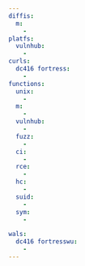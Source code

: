 ```yaml
---
diffis:
  m:
    -
platfs:
  vulnhub:
    -
curls:
  dc416 fortress:
    -
functions:
  unix:
    -
  m:
    -
  vulnhub:
    -
  fuzz:
    -
  ci:
    -
  rce:
    -
  hc:
    -
  suid:
    -
  sym:
    -

wals:
  dc416 fortresswu:
    -
---
```


